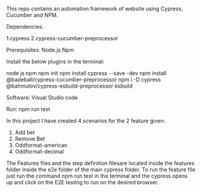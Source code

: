 This repo contains an automation framework of  website using Cypress, Cucumber and NPM.

Dependencies:

1.cypress
2.cypress-cucumber-preprocessor

Prerequisites:
Node.js
Npm

Install the below plugins in the terminal:

node js
npm
npm init
npm install cypress --save -dev
npm install @badeball/cypress-cucumber-preprocessor
npm i -D cypress @bahmutov/cypress-esbuild-preprocessor esbuild


Software:
Visual Studio code


Run:
npm run test

In this project I have created 4 scenarios for the 2 feature given:

1. Add bet
2. Remove Bet
3. Oddformat-american
4. Oddformat-decimal

The Features files and the step definition filesare located inside the features folder inside the e2e folder of the main cypress folder. To run the feature file just run the command npm run test in the terminal and the cypress opens up and click on the E2E testing to run on the desired browser.
